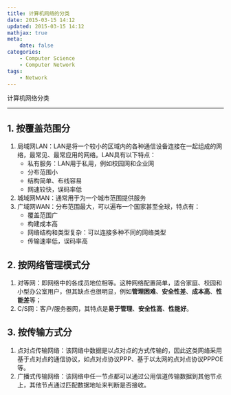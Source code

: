 ```yaml
---
title: 计算机网络的分类
date: 2015-03-15 14:12
updated: 2015-03-15 14:12
mathjax: true
meta:
    date: false
categories: 
    - Computer Science
    - Computer Network
tags:
    - Network
---
```


计算机网络分类

---

<!-- more -->

## 1. 按覆盖范围分

1. 局域网LAN：LAN是将一个较小的区域内的各种通信设备连接在一起组成的网络，最常见、最常应用的网络。LAN具有以下特点：
    - 私有服务：LAN用于私用，例如校园网和企业网
    - 分布范围小
    - 结构简单、布线容易
    - 网速较快，误码率低
2. 城域网MAN：通常用于为一个城市范围提供服务
3. 广域网WAN：分布范围最大，可以遍布一个国家甚至全球，特点有：
    - 覆盖范围广
    - 构建成本高
    - 网络结构和类型复杂：可以连接多种不同的网络类型
    - 传输速率低，误码率高

## 2. 按网络管理模式分

1. 对等网：即网络中的各成员地位相等。这种网络配置简单，适合家庭、校园和小型办公室用户，但其缺点也很明显，例如**管理困难**、**安全性差**、**成本高**、**性能差**等；
2. C/S网：客户/服务器网，其特点是**易于管理**、**安全性高**、**性能好**。

## 3. 按传输方式分

1. 点对点传输网络：该网络中数据是以点对点的方式传输的，因此这类网络采用基于点对点的通信协议，如点对点协议PPP、基于以太网的点对点协议PPPOE等。
2. 广播式传输网络：该网络中任一节点都可以通过公用信道传输数据到其他节点上，其他节点通过匹配数据地址来判断是否接收。
